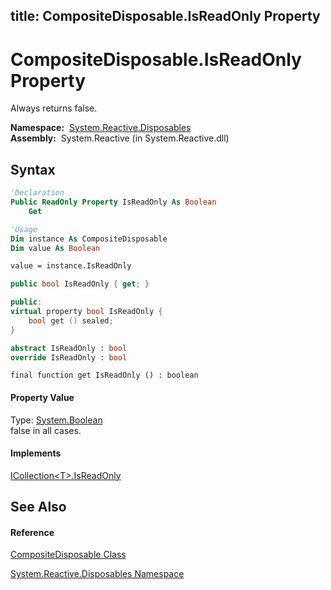 title: CompositeDisposable.IsReadOnly Property
---
# CompositeDisposable.IsReadOnly Property

Always returns false.

**Namespace:**  [System.Reactive.Disposables](System.Reactive.Disposables/System.Reactive.Disposables)  
**Assembly:**  System.Reactive (in System.Reactive.dll)

## Syntax

```vb
'Declaration
Public ReadOnly Property IsReadOnly As Boolean
    Get
```

```vb
'Usage
Dim instance As CompositeDisposable
Dim value As Boolean

value = instance.IsReadOnly
```

```csharp
public bool IsReadOnly { get; }
```

```c++
public:
virtual property bool IsReadOnly {
    bool get () sealed;
}
```

```fsharp
abstract IsReadOnly : bool
override IsReadOnly : bool
```

```jscript
final function get IsReadOnly () : boolean
```

#### Property Value

Type: [System.Boolean](https://msdn.microsoft.com/en-us/library/a28wyd50)  
false in all cases.

#### Implements

[ICollection\<T\>.IsReadOnly](https://msdn.microsoft.com/en-us/library/0cfatk9t)

## See Also

#### Reference

[CompositeDisposable Class](CompositeDisposable/CompositeDisposable)

[System.Reactive.Disposables Namespace](System.Reactive.Disposables/System.Reactive.Disposables)






